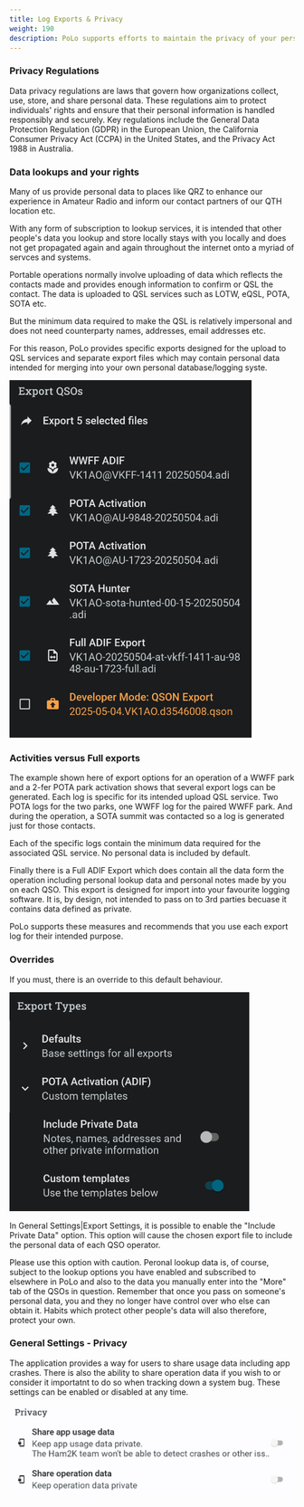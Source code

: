 ```yaml
---
title: Log Exports & Privacy
weight: 190
description: PoLo supports efforts to maintain the privacy of your personal data. It also provides a way for you to share your data and system faults with the developers.
---
```

### Privacy Regulations
Data privacy regulations are laws that govern how organizations collect, use, store, and share personal data. These regulations aim to protect individuals' rights and ensure that their personal information is handled responsibly and securely. Key regulations include the General Data Protection Regulation (GDPR) in the European Union, the California Consumer Privacy Act (CCPA) in the United States, and the Privacy Act 1988 in Australia. 

### Data lookups and your rights
Many of us provide personal data to places like QRZ to enhance our experience in Amateur Radio and inform our contact partners of our QTH location etc.

With any form of subscription to lookup services, it is intended that other people's data you lookup and store locally stays with you locally and does not get propagated again and again throughout the internet onto a myriad of servces and systems.

Portable operations normally involve uploading of data which reflects the contacts made and provides enough information to confirm or QSL the contact. The data is uploaded to QSL services such as LOTW, eQSL, POTA, SOTA etc.

But the minimum data required to make the QSL is relatively impersonal and does not need counterparty names, addresses, email addresses etc.

For this reason, PoLo provides specific exports designed for the upload to QSL services and separate export files which may contain personal data intended for merging into your own personal database/logging syste.

<img src="./exportoptions.png" class='h2k-device-screen h2k-float-right' />

### Activities versus Full exports
The example shown here of export options for an operation of a WWFF park and a 2-fer POTA park activation shows that several export logs can be generated. Each log is specific for its intended upload QSL service. Two POTA logs for the two parks, one WWFF log for the paired WWFF park. And during the operation, a SOTA summit was contacted so a log is generated just for those contacts.

Each of the specific logs contain the minimum data required for the associated QSL service. No personal data is included by default.

Finally there is a Full ADIF Export which does contain all the data form the operation including personal lookup data and personal notes made by you on each QSO. This export is designed for import into your favourite logging software. It is, by design, not intended to pass on to 3rd parties becuase it contains data defined as private.

PoLo supports these measures and recommends that you use each export log for their intended purpose.

### Overrides
If you must, there is an override to this default behaviour.

![image](./exportprivatedata.png)

In General Settings|Export Settings, it is possible to enable the "Include Private Data" option. This option will cause the chosen export file to include the personal data of each QSO operator.

Please use this option with caution. Peronal lookup data is, of course, subject to the lookup options you have enabled and subscribed to elsewhere in PoLo and also to the data you manually enter into the "More" tab of the QSOs in question. Remember that once you pass on someone's personal data, you and they no longer have control over who else can obtain it. Habits which protect other people's data will also therefore, protect your own.

### General Settings - Privacy
The application provides a way for users to share usage data including app crashes. There is also the ability to share operation data if you wish to or consider it importatnt to do so when tracking down a system bug. These settings can be enabled or disabled at any time.

![privastchar](./privacydatashare.png)